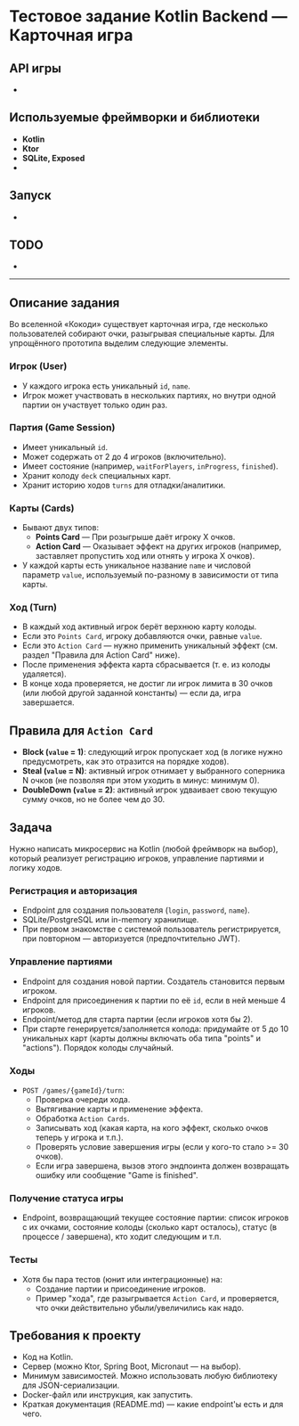 # Тестовое задание Kotlin Backend — Карточная игра

## API игры

- 

## Используемые фреймворки и библиотеки

- **Kotlin**
- **Ktor**
- **SQLite, Exposed**
-

## Запуск

-

## TODO

-

---

## Описание задания

Во вселенной «Кокоди» существует карточная игра, где несколько пользователей собирают очки, разыгрывая специальные карты. Для упрощённого прототипа выделим следующие элементы.

### Игрок (User)
- У каждого игрока есть уникальный `id`, `name`.
- Игрок может участвовать в нескольких партиях, но внутри одной партии он участвует только один раз.

### Партия (Game Session)
- Имеет уникальный `id`.
- Может содержать от 2 до 4 игроков (включительно).
- Имеет состояние (например, `waitForPlayers`, `inProgress`, `finished`).
- Хранит колоду `deck` специальных карт.
- Хранит историю ходов `turns` для отладки/аналитики.

### Карты (Cards)
- Бывают двух типов:
  - **Points Card** — При розыгрыше даёт игроку X очков.
  - **Action Card** — Оказывает эффект на других игроков (например, заставляет пропустить ход или отнять у игрока X очков).
- У каждой карты есть уникальное название `name` и числовой параметр `value`, используемый по-разному в зависимости от типа карты.

### Ход (Turn)
- В каждый ход активный игрок берёт верхнюю карту колоды.
- Если это `Points Card`, игроку добавляются очки, равные `value`.
- Если это `Action Card` — нужно применить уникальный эффект (см. раздел "Правила для Action Card" ниже).
- После применения эффекта карта сбрасывается (т. е. из колоды удаляется).
- В конце хода проверяется, не достиг ли игрок лимита в 30 очков (или любой другой заданной константы) — если да, игра завершается.

## Правила для `Action Card`

- **Block (`value` = 1)**: следующий игрок пропускает ход (в логике нужно предусмотреть, как это отразится на порядке ходов).
- **Steal (`value` = N)**: активный игрок отнимает у выбранного соперника N очков (не позволяя при этом уходить в минус: минимум 0).
- **DoubleDown (`value` = 2)**: активный игрок удваивает свою текущую сумму очков, но не более чем до 30.

## Задача

Нужно написать микросервис на Kotlin (любой фреймворк на выбор), который реализует регистрацию игроков, управление партиями и логику ходов.

### Регистрация и авторизация
- Endpoint для создания пользователя (`login`, `password`, `name`).
- SQLite/PostgreSQL или in-memory хранилище.
- При первом знакомстве с системой пользователь регистрируется, при повторном — авторизуется (предпочтительно JWT).

### Управление партиями
- Endpoint для создания новой партии. Создатель становится первым игроком.
- Endpoint для присоединения к партии по её `id`, если в ней меньше 4 игроков.
- Endpoint/метод для старта партии (если игроков хотя бы 2).
- При старте генерируется/заполняется колода: придумайте от 5 до 10 уникальных карт (карты должны включать оба типа "points" и "actions"). Порядок колоды случайный.

### Ходы
- `POST /games/{gameId}/turn`:
  - Проверка очереди хода.
  - Вытягивание карты и применение эффекта.
  - Обработка `Action Cards`.
  - Записывать ход (какая карта, на кого эффект, сколько очков теперь у игрока и т.п.).
  - Проверять условие завершения игры (если у кого-то стало >= 30 очков).
  - Если игра завершена, вызов этого эндпоинта должен возвращать ошибку или сообщение "Game is finished".

### Получение статуса игры
- Endpoint, возвращающий текущее состояние партии: список игроков с их очками, состояние колоды (сколько карт осталось), статус (в процессе / завершена), кто ходит следующим и т.п.

### Тесты
- Хотя бы пара тестов (юнит или интеграционные) на:
  - Создание партии и присоединение игроков.
  - Пример "хода", где разыгрывается `Action Card`, и проверяется, что очки действительно убыли/увеличились как надо.

## Требования к проекту

- Код на Kotlin.
- Сервер (можно Ktor, Spring Boot, Micronaut — на выбор).
- Минимум зависимостей. Можно использовать любую библиотеку для JSON-сериализации.
- Docker-файл или инструкция, как запустить.
- Краткая документация (README.md) — какие endpoint'ы есть и для чего.
